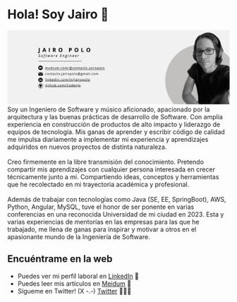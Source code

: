 # Hola! Soy Jairo 🤙

<img src="https://raw.githubusercontent.com/CodexJp/CodexJp/master/jp-header-banner-image.png" alt="banner Jairo Polo - Software Engineer">
Soy un Ingeniero de Software y músico aficionado, apacionado por la arquitectura y las buenas prácticas de desarrollo de Software. Con amplia experiencia en construcción de productos de alto impacto y liderazgo de equipos de tecnología. Mis ganas de aprender y escribir código de calidad me impulsa diariamente a implementar mi experiencia y aprendizajes adquiridos en nuevos proyectos de distinta naturaleza.
<br/><br/>
Creo firmemente en la libre transmisión del conocimiento. Pretendo compartir mis aprendizajes con cualquier persona interesada en crecer técnicamente junto a mí. Compartiendo ideas, conceptos y herramientas que he recolectado en mi trayectoria académica y profesional.
<br/><br/>
Además de trabajar con tecnologías como Java (SE, EE, SpringBoot), AWS, Python, Angular, MySQL, tuve el honor de ser ponente en varias conferencias en una reconocida Universidad de mi ciudad en 2023. Esta y varias experiencias de mentorías en las empresas para las que he trabajado, me llena de ganas para inspirar y motivar a otros en el apasionante mundo de la Ingeniería de Software.


## Encuéntrame en la web
- Puedes ver mi perfíl laboral en <a href="https://linkedin.com/in/jairopolo"> LinkedIn</a> 💼
- Puedes leer mis artículos en <a href="https://medium.com/@contacto.jairopolo"> Meidum</a> 📝
- Sígueme en Twitter! (X -.-) <a href="https://twitter.com/JairoPo17331154"> Twitter</a> 💁🏻‍♂️
